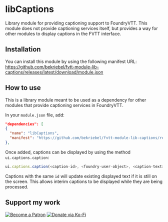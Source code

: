 # libCaptions
Library module for providing captioning support to FoundryVTT. This module does not provide captioning services itself, but provides a way for other modules to display captions in the FVTT interface.

## Installation
You can install this module by using the following manifest URL: https://github.com/bekriebel/fvtt-module-lib-captions/releases/latest/download/module.json

## How to use
This is a library module meant to be used as a dependency for other modules that provide captioning services in FoundryVTT.

In your `module.json` file, add:
```json
"dependencies": [
{
  "name": "libCaptions",
  "manifest": "https://github.com/bekriebel/fvtt-module-lib-captions/releases/latest/download/module.json",
},
```

Once added, captions can be displayed by using the method `ui.captions.caption`:

```js
ui.captions.caption(<caption-id>, <foundry-user-object>, <caption-text>);
```

Captions with the same `id` will update existing displayed text if it is still on the screen. This allows interim captions to be displayed while they are being processed.

## Support my work
[![Become a Patron](https://img.shields.io/badge/support-patreon-orange.svg?logo=patreon)](https://www.patreon.com/bekit)
[![Donate via Ko-Fi](https://img.shields.io/badge/donate-ko--fi-red.svg?logo=ko-fi)](https://ko-fi.com/bekit)
